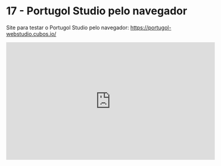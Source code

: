 # 17 - Portugol Studio pelo navegador

Site para testar o Portugol Studio pelo navegador: <https://portugol-webstudio.cubos.io/>

<iframe width="560" height="315" src="https://www.youtube.com/embed/FXPzyogy6eA" title="YouTube video player" frameborder="0" allow="accelerometer; autoplay; clipboard-write; encrypted-media; gyroscope; picture-in-picture" allowfullscreen></iframe>